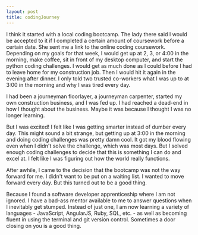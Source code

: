 ```yaml
---
layout: post
title: codingJourney
---
```


I think it started with a local coding bootcamp. The lady there said I would be accepted to it if I completed a certain amount of coursework before a certain date.  She sent me a link to the online coding coursework.  Depending on my goals for that week, I would get up at 2, 3, or 4:00 in the morning, make coffee, sit in front of my desktop computer, and start the python coding challenges.  I would get as much done as I could before I had to leave home for my construction job.  Then I would hit it again in the evening after dinner.  I only told two trusted co-workers what I was up to at 3:00 in the morning and why I was tired every day.  

I had been a journeyman floorlayer, a journeyman carpenter,  started my own construction business, and I was fed up.  I had reached a dead-end in how I thought about the business.  Maybe it was because I thought I was no longer learning.   

But I was excited!  I felt like I was getting smarter instead of dumber every day.  This might sound a bit strange, but getting up at 3:00 in the morning and doing coding challenges was pretty damn cool.  It got my blood flowing even when I didn't solve the challenge, which was most days.  But I solved enough coding challenges to decide that this is something I can do and excel at.  I felt like I was figuring out how the world really functions.

After awhile, I came to the decision that the bootcamp was not the way forward for me.  I didn't want to be put on a waiting list.  I wanted to move forward every day.  But this turned out to be a good thing.

Because I found a software developer apprenticeship where I am not ignored. I have a bad-ass mentor available to me to answer questions when I inevitably get stumped.  Instead of just one, I am now learning a variety of languages - JavaScript, AngularJS, Ruby, SQL, etc. - as well as becoming fluent in using the terminal and git version control.  Sometimes a door closing on you is a good thing.      
